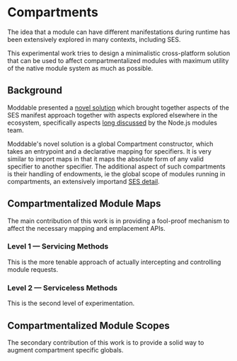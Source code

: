 ﻿# Compartments

The idea that a module can have different manifestations during runtime has been extensively explored in many contexts, including SES.

This experimental work tries to design a minimalistic cross-platform solution that can be used to affect compartmentalized modules with maximum utility of the native module system as much as possible.

## Background

Moddable presented a [novel solution](https://groups.google.com/forum/#!topic/ses-strategy/FnlQUP4UivU) which brought together aspects of the SES manifest approach together with aspects explored elsewhere in the ecosystem, specifically aspects [long discussed](https://github.com/nodejs/modules/issues/231) by the Node.js modules team.

Moddable's novel solution is a global Compartment constructor, which takes an entrypoint and a declarative mapping for specifiers. It is very similar to import maps in that it maps the absolute form of any valid specifier to another specifier. The additional aspect of such compartments is their handling of endowments, ie the global scope of modules running in compartments, an extensively importand [SES detail](https://smotaal.io/sandbox/Serviceless.md#early-poc-gimmes).

## Compartmentalized Module Maps

The main contribution of this work is in providing a fool-proof mechanism to affect the necessary mapping and emplacement APIs.

### Level 1 — Servicing Methods

This is the more tenable approach of actually intercepting and controlling module requests.

### Level 2 — Serviceless Methods

This is the second level of experimentation.

## Compartmentalized Module Scopes

The secondary contribution of this work is to provide a solid way to augment compartment specific globals.
